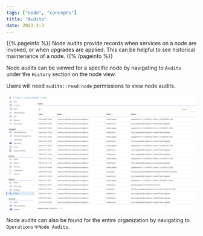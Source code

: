 ```yaml
---
tags: ["node", "concepts"]
title: "Audits"
date: 2023-2-3
---
```


{{% pageinfo %}}
Node audits provide records when services on a node are invoked, or when upgrades are applied. This can be helpful to see historical maintenance of a node.
{{% /pageinfo %}}

Node audits can be viewed for a specific node by navigating to `Audits` under the `History` section on the node view.

Users will need `audits::read:node` permissions to view node audits.

![img](node-list.png)

Node audits can also be found for the entire organization by navigating to `Operations`->`Node Audits`.
